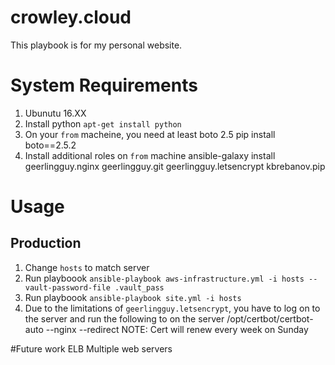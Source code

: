 # crowley.cloud
This playbook is for my personal website.

# System Requirements
1.  Ubunutu 16.XX
2.  Install python `apt-get install python`
3.  On your `from` macheine, you need at least boto 2.5
        pip install boto==2.5.2
4.  Install additional roles on `from` machine
        ansible-galaxy install geerlingguy.nginx geerlingguy.git geerlingguy.letsencrypt kbrebanov.pip
# Usage

## Production
1.  Change `hosts` to match server
2.  Run playboook `ansible-playbook aws-infrastructure.yml -i hosts --vault-password-file .vault_pass`
2.  Run playboook `ansible-playbook site.yml -i hosts`
3.  Due to the limitations of `geerlingguy.letsencrypt`, you have to log on to the server and run the following to on the server
        /opt/certbot/certbot-auto --nginx --redirect
NOTE: Cert will renew every week on Sunday


#Future work
ELB
Multiple web servers
